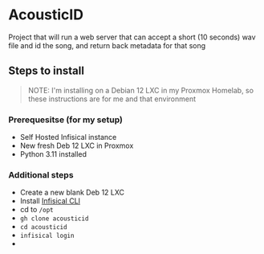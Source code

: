 # AcousticID
Project that will run a web server that can accept a short (10 seconds) wav file and id the song, and return back metadata for that song

## Steps to install

> NOTE: I'm installing on a Debian 12 LXC in my Proxmox Homelab, so these instructions are for me and that environment
> 
### Prerequesitse (for my setup)

* Self Hosted Infisical instance
* New fresh Deb 12 LXC in Proxmox
* Python 3.11 installed

### Additional steps

* Create a new blank Deb 12 LXC
* Install [Infisical CLI](https://infisical.com/docs/cli/overview)
* cd to `/opt`
* `gh clone acousticid`
* `cd acousticid`
* `infisical login`
* 